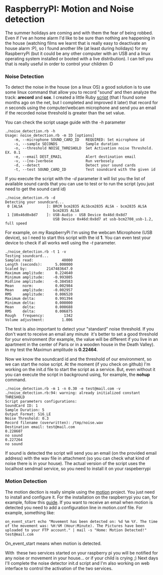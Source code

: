 # RaspberryPI: Motion and Noise detection

The summer holidays are coming and with them the fear of being robbed.
Even if I've an home alarm I'd like to be sure than nothing are happening in the house (watching films we learnt that is really easy to deactivate an house alarm :P), so I found another life (at least during holidays) for my RaspberryPi (but it could be any other computer with an USB and a linux operating system installed or booted with a live distribution).
I can tell you that is really useful in order to control your children :D
### Noise Detection
To detect the noise in the house (on a linux OS) a good solution is to use some linux command that allow you to record "sound' and then analyze the track: **arecord** and **sox**.
I created a little Ruby [script](https://github.com/mmornati/ruby-noise-detection/blob/master/noise_detection.rb) (that I found some months ago on the net, but I completed and improved it later) that record for <em>n </em>seconds using the computer/webcam microphone and send you an email if the recorded noise threshold is greater than the set value.

You can check the script usage guide with the <em>-h</em> parameter
<pre class="language-bash command-line" data-user="pi" data-host="raspberrypi"><code class="language-bash">./noise_detection.rb -h
Usage: noise_detection.rb -m ID [options]
    -m, --microphone SOUND_CARD_ID   REQUIRED: Set microphone id
    -s, --sample SECONDS             Sample duration
    -n, --threshold NOISE_THRESHOLD  Set Activation noise Threshold. EX. 0.1
    -e, --email DEST_EMAIL           Alert destination email
    -v, --[no-]verbose               Run verbosely
    -d, --detect                     Detect your sound cards
    -t, --test SOUND_CARD_ID         Test soundcard with the given id</code></pre>
If you execute the script with the <em>-d</em> parameter it will list you the list of available sound cards that you can use to test or to run the script (you just need to get the sound card id)
<pre class="language-bash command-line" data-user="pi" data-host="raspberrypi"><code class="language-bash">./noise_detection.rb -d
Detecting your soundcard...
 0 [ALSA           ]: BRCM bcm2835 ALSbcm2835 ALSA - bcm2835 ALSA
                      bcm2835 ALSA
 1 [U0x46d0x8d7    ]: USB-Audio - USB Device 0x46d:0x8d7
                      USB Device 0x46d:0x8d7 at usb-bcm2708_usb-1.2, full speed</code></pre>
For example, on my RaspberryPi I'm using the webcam Microphone (USB device), so I need to start this script with the id **1**.
You can even test your device to check if all works well using the <em>-t</em> parameter.
<pre class="language-bash command-line" data-user="pi" data-host="raspberrypi"><code class="language-bash">./noise_detection.rb -t 1 -v
Testing soundcard...
Samples read:             40000
Length (seconds):      5.000000
Scaled by:         2147483647.0
Maximum amplitude:     0.224640
Minimum amplitude:    -0.993805
Midline amplitude:    -0.384583
Mean    norm:          0.002984
Mean    amplitude:    -0.002957
RMS     amplitude:     0.006520
Maximum delta:         0.991394
Minimum delta:         0.000000
Mean    delta:         0.000688
RMS     delta:         0.006875
Rough   frequency:         1342
Volume adjustment:        1.006</code></pre>
The test is also important to detect your "standard" noise threshold. If you don't want to receive an email any minute  it's better to set a good threshold for your environment (for example, the value will be different if you live in an apartment in the center of Paris or in a wooden house in the Death Valley).
In my test the Maximun amplitude is **0.22464**.

Now we know the soundcard id and the threshold of our environment, so we can start the noise script. At the moment (if you check on github) I'm working on the init.d file to start the script as a service. But, even without it you can execute the script in background using, for example, the **nohup** command.
<pre class="language-bash command-line" data-user="pi" data-host="raspberrypi"><code class="language-bash">./noise_detection.rb -m 1 -n 0.30 -e test@mail.com -v
./noise_detection.rb:94: warning: already initialized constant THRESHOLD
Script parameters configurations:
SoundCard ID: 1
Sample Duration: 5
Output Format: S16_LE
Noise Threshold: 0.3
Record filename (overwritten): /tmp/noise.wav
Destination email: test@mail.com
0.228607
no sound
0.227264
no sound</code></pre>
If sound is detected the script will send you an email (on the provided email address) with the wav file in attachment (so you can check what kind of noise there is in your house).
The actual version of the script uses the localhost sendmail service, so you need to install it on your raspeberrypi
### Motion Detection
The motion dection is really simple using the [motion](http://linux.die.net/man/1/motion) project. You just need to install and configure it.
For the installation on the raspberrypi you can, for example, follow this [guide](http://raspberry-blog.com/general/installing-webcam-on-raspberry-pi/). If you want to receive an email when motion is detected you need to add a configuration line in motion.conf file.
For example, something like:
<pre class="language-bash command-line" data-user="pi" data-host="raspberrypi"><code class="language-bash">on_event_start echo "Movement has been detected on: %d %m %Y. The time of the movement was: %H:%M (Hour:Minute). The Pictures have been uploaded to your FTP account." | mail -s "Home: Motion Detected!" test@mail.com</code></pre>
On_event_start means when motion is detected.

With  these two services started on your raspberry pi you will be notified for any noise or movement in your house... or if your child is crying ;)
Next days I'll complete the noise detector init.d script and I'm also working on web interface to control the activation of the two services.